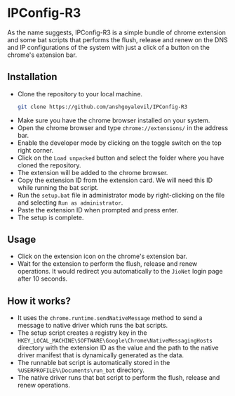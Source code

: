 # IPConfig-R3

As the name suggests, IPConfig-R3 is a simple bundle of chrome extension and some bat scripts that performs the flush, release and renew on the DNS and IP configurations of the system with just a click of a button on the chrome's extension bar.

## Installation

- Clone the repository to your local machine.
  ```bash
  git clone https://github.com/anshgoyalevil/IPConfig-R3
  ```
- Make sure you have the chrome browser installed on your system.
- Open the chrome browser and type `chrome://extensions/` in the address bar.
- Enable the developer mode by clicking on the toggle switch on the top right corner.
- Click on the `Load unpacked` button and select the folder where you have cloned the repository.
- The extension will be added to the chrome browser.
- Copy the extension ID from the extension card. We will need this ID while running the bat script.
- Run the `setup.bat` file in administrator mode by right-clicking on the file and selecting `Run as administrator`.
- Paste the extension ID when prompted and press enter.
- The setup is complete.

## Usage

- Click on the extension icon on the chrome's extension bar.
- Wait for the extension to perform the flush, release and renew operations. It would redirect you automatically to the `JioNet` login page after 10 seconds.

## How it works?

- It uses the `chrome.runtime.sendNativeMessage` method to send a message to native driver which runs the bat scripts.
- The setup script creates a registry key in the `HKEY_LOCAL_MACHINE\SOFTWARE\Google\Chrome\NativeMessagingHosts` directory with the extension ID as the value and the path to the native driver manifest that is dynamically generated as the data.
- The runnable bat script is automatically stored in the `%USERPROFILE%\Documents\run_bat` directory.
- The native driver runs that bat script to perform the flush, release and renew operations.
